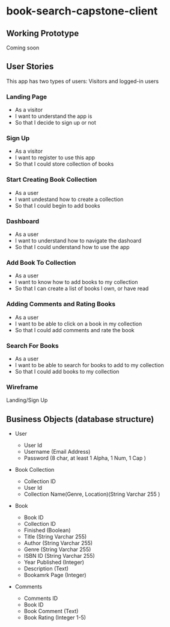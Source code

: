 # book-search-capstone-client

## Working Prototype
Coming soon

## User Stories
This app has two types of users: Visitors and logged-in users

### Landing Page
* As a visitor 
* I want to understand the app is
* So that I decide to sign up or not

### Sign Up
* As a visitor
* I want to register to use this app
* So that I could store collection of books

### Start Creating Book Collection
* As a user 
* I want undestand how to create a collection
* So that I could begin to add books

### Dashboard 
* As a user 
* I want to understand how to navigate the dashoard
* So that I could understand how to use the app

### Add Book To Collection
* As a user 
* I want to know how to add books to my collection
* So that I can create a list of books I own, or have read

### Adding Comments and Rating Books
* As a user
* I want to be able to click on a book in my collection
* So that I could add comments and rate the book 

### Search For Books
* As a user 
* I want to be able to search for books to add to my collection
* So that I could add books to my collection

### Wireframe
Landing/Sign Up


## Business Objects (database structure)
* User
  * User Id
  * Username (Email Address)
  * Password (8 char, at least 1 Alpha, 1 Num, 1 Cap )

* Book Collection
  * Collection ID
  * User Id
  * Collection Name(Genre, Location)(String Varchar 255  )

* Book
  * Book ID
  * Collection ID
  * Finished (Boolean)
  * Title (String Varchar 255)
  * Author (String Varchar 255)
  * Genre (String Varchar 255)
  * ISBN ID (String Varchar 255)
  * Year Published (Integer)
  * Description (Text)
  * Bookamrk Page (Integer)

* Comments
  * Comments ID
  * Book ID 
  * Book Comment (Text)
  * Book Rating (Integer 1-5)
